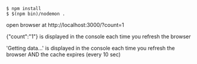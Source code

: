 ```
$ npm install
$ $(npm bin)/nodemon .
```


open browser at http://localhost:3000/?count=1

{"count":"1"} is displayed in the console each time you refresh the browser

'Getting data...' is displayed in the console each time you refresh the browser AND the cache expires (every 10 sec)
